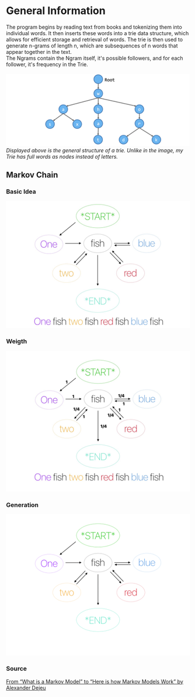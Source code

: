 # General Information
The program begins by reading text from books and tokenizing them into individual words. It then inserts these words into a trie data structure, which allows for efficient storage and retrieval of words. The trie is then used to generate n-grams of length n, which are subsequences of n words that appear together in the text.<br> The Ngrams contain the Ngram itself, it's possible followers, and for each follower, it's frequency in the Trie.<br><br>
![Trie_1](https://github.com/kodtld/Markov-s-Letters/blob/master/documentation/images/trie_info_1.png)
*Displayed above is the general structure of a trie. Unlike in the image, my Trie has full words as nodes instead of letters.*


## Markov Chain
### Basic Idea
![Markov 1](https://github.com/kodtld/Markov-s-Letters/blob/master/documentation/images/Markov_info1.jpeg)
### Weigth
![Markov 2](https://github.com/kodtld/Markov-s-Letters/blob/master/documentation/images/Markov_info2.jpeg)
### Generation
![Markov GIF](https://github.com/kodtld/Markov-s-Letters/blob/master/documentation/images/Markov_info.gif)
### Source
[From “What is a Markov Model” to “Here is how Markov Models Work” by Alexander Dejeu](https://hackernoon.com/from-what-is-a-markov-model-to-here-is-how-markov-models-work-1ac5f4629b71)
